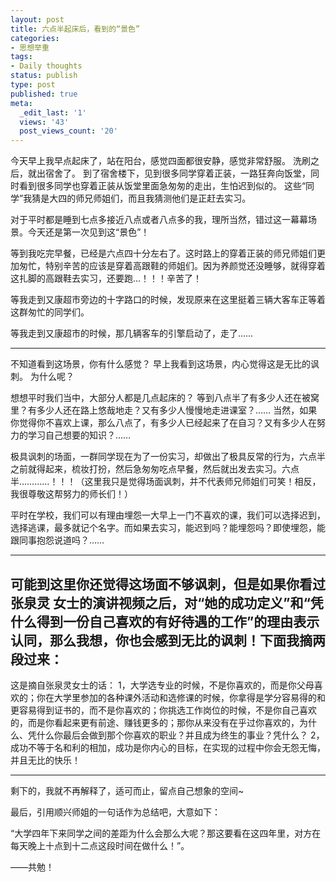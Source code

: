 ```yaml
---
layout: post
title: 六点半起床后，看到的“景色”
categories:
- 思想举重
tags:
- Daily thoughts
status: publish
type: post
published: true
meta:
  _edit_last: '1'
  views: '43'
  post_views_count: '20'
---
```

今天早上我早点起床了，站在阳台，感觉四面都很安静，感觉非常舒服。
洗刷之后，就出宿舍了。
到了宿舍楼下，见到很多同学穿着正装，一路狂奔向饭堂，同时看到很多同学也穿着正装从饭堂里面急匆匆的走出，生怕迟到似的。
这些“同学”我猜是大四的师兄师姐们，而且我猜测他们是正赶去实习。


对于平时都是睡到七点多接近八点或者八点多的我，理所当然，错过这一幕幕场景。今天还是第一次见到这“景色”！


等到我吃完早餐，已经是六点四十分左右了。这时路上的穿着正装的师兄师姐们更加匆忙，特别辛苦的应该是穿着高跟鞋的师姐们。因为养颜觉还没睡够，就得穿着这扎脚的高跟鞋去实习，还要跑…！！！辛苦了！


等我走到又康超市旁边的十字路口的时候，发现原来在这里挺着三辆大客车正等着这群匆忙的同学们。


等我走到又康超市的时候，那几辆客车的引擎启动了，走了……




<hr />


不知道看到这场景，你有什么感觉？
早上我看到这场景，内心觉得这是无比的讽刺。
为什么呢？


想想平时我们当中，大部分人都是几点起床的？
等到八点半了有多少人还在被窝里？有多少人还在路上悠哉地走？又有多少人慢慢地走进课室？……
当然，如果你觉得你不喜欢上课，那么八点了，有多少人已经起来了在自习？又有多少人在努力的学习自己想要的知识？……


极具讽刺的场面，一群同学现在为了一份实习，却做出了极具反常的行为，六点半之前就得起来，梳妆打扮，然后急匆匆吃点早餐，然后就出发去实习。六点半…………！！！（这里我只是觉得场面讽刺，并不代表师兄师姐们可笑！相反，我很尊敬这帮努力的师长们！）


平时在学校，我们可以有理由埋怨一大早上一门不喜欢的课，我们可以选择迟到，选择逃课，最多就记个名字。而如果去实习，能迟到吗？能埋怨吗？即使埋怨，能跟同事抱怨说道吗？……


<hr />


可能到这里你还觉得这场面不够讽刺，但是如果你看过张泉灵 女士的演讲视频之后，对“她的成功定义”和“凭什么得到一份自己喜欢的有好待遇的工作”的理由表示认同，那么我想，你也会感到无比的讽刺！下面我摘两段过来：
-------------------------------

这是摘自张泉灵女士的话：
1，大学选专业的时候，不是你喜欢的，而是你父母喜欢的；你在大学里参加的各种课外活动和选修课的时候，你拿得是学分容易得的和更容易得到证书的，而不是你喜欢的；你挑选工作岗位的时候，不是你自己喜欢的，而是你看起来更有前途、赚钱更多的；那你从来没有在乎过你喜欢的，为什么、凭什么你最后会做到那个你喜欢的职业？并且成为终生的事业？凭什么？
2，成功不等于名和利的相加，成功是你内心的目标，在实现的过程中你会无怨无悔，并且无比的快乐！

--------------------------------


剩下的，我就不再解释了，适可而止，留点自己想象的空间~


最后，引用顺兴师姐的一句话作为总结吧，大意如下：


“大学四年下来同学之间的差距为什么会那么大呢？那这要看在这四年里，对方在每天晚上十点到十二点这段时间在做什么！”。




——共勉！
